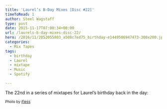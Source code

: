 ```yaml
---
title: 'Laurel’s B-Day Mixes [Disc #22]'
timeToRead: 1 
author: Steel Wagstaff
type: post
date: 2015-11-17T07:00:34+00:00
url: /laurels-b-day-mixes-disc-22/
hero: /2016/11/2052055803_a508c7ed75_birthday-e1449506947473-300x200.jpg
categories:
  - Mix Tapes
tags:
  - birthday
  - Laurel
  - mixtape
  - Music
  - Spotify

---
```

The 22nd in a series of mixtapes for Laurel&#8217;s birthday back in the day:



<small>Photo by <a href="http://www.flickr.com/photos/13499683@N00/5779292056" target="_blank">jfiess</a> <a title="Attribution License" href="http://creativecommons.org/licenses/by/2.0/" target="_blank" rel="nofollow"><img src="http://music.steelwagstaff.com/wp-content/plugins/wp-inject/images/cc.png" alt="" /></a></small>